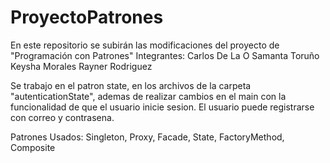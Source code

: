 # ProyectoPatrones
En este repositorio se subirán las modificaciones del proyecto de "Programación con Patrones"
Integrantes: 
Carlos De La O
Samanta Toruño
Keysha Morales
Rayner Rodriguez

Se trabajo en el patron state, en los archivos de la carpeta 
"autenticationState", ademas de realizar cambios en el main con
la funcionalidad de que el usuario inicie sesion. El usuario puede 
registrarse con correo y contrasena.

Patrones Usados: Singleton, Proxy, Facade, State, FactoryMethod, Composite